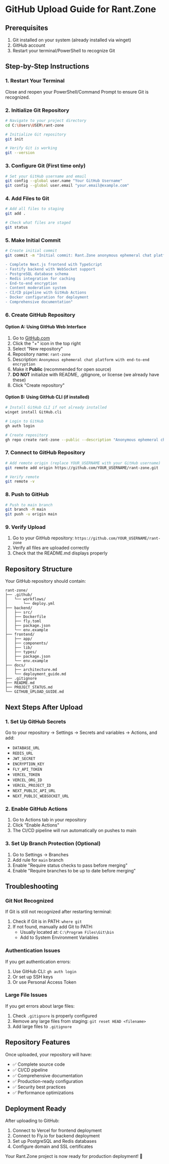 # GitHub Upload Guide for Rant.Zone

## Prerequisites
1. Git installed on your system (already installed via winget)
2. GitHub account
3. Restart your terminal/PowerShell to recognize Git

## Step-by-Step Instructions

### 1. Restart Your Terminal
Close and reopen your PowerShell/Command Prompt to ensure Git is recognized.

### 2. Initialize Git Repository
```bash
# Navigate to your project directory
cd C:\Users\USER\rant-zone

# Initialize Git repository
git init

# Verify Git is working
git --version
```

### 3. Configure Git (First time only)
```bash
# Set your GitHub username and email
git config --global user.name "Your GitHub Username"
git config --global user.email "your.email@example.com"
```

### 4. Add Files to Git
```bash
# Add all files to staging
git add .

# Check what files are staged
git status
```

### 5. Make Initial Commit
```bash
# Create initial commit
git commit -m "Initial commit: Rant.Zone anonymous ephemeral chat platform

- Complete Next.js frontend with TypeScript
- Fastify backend with WebSocket support
- PostgreSQL database schema
- Redis integration for caching
- End-to-end encryption
- Content moderation system
- CI/CD pipeline with GitHub Actions
- Docker configuration for deployment
- Comprehensive documentation"
```

### 6. Create GitHub Repository

#### Option A: Using GitHub Web Interface
1. Go to [GitHub.com](https://github.com)
2. Click the "+" icon in the top right
3. Select "New repository"
4. Repository name: `rant-zone`
5. Description: `Anonymous ephemeral chat platform with end-to-end encryption`
6. Make it **Public** (recommended for open source)
7. **DO NOT** initialize with README, .gitignore, or license (we already have these)
8. Click "Create repository"

#### Option B: Using GitHub CLI (if installed)
```bash
# Install GitHub CLI if not already installed
winget install GitHub.cli

# Login to GitHub
gh auth login

# Create repository
gh repo create rant-zone --public --description "Anonymous ephemeral chat platform with end-to-end encryption" --source=. --remote=origin --push
```

### 7. Connect to GitHub Repository
```bash
# Add remote origin (replace YOUR_USERNAME with your GitHub username)
git remote add origin https://github.com/YOUR_USERNAME/rant-zone.git

# Verify remote
git remote -v
```

### 8. Push to GitHub
```bash
# Push to main branch
git branch -M main
git push -u origin main
```

### 9. Verify Upload
1. Go to your GitHub repository: `https://github.com/YOUR_USERNAME/rant-zone`
2. Verify all files are uploaded correctly
3. Check that the README.md displays properly

## Repository Structure
Your GitHub repository should contain:
```
rant-zone/
├── .github/
│   └── workflows/
│       └── deploy.yml
├── backend/
│   ├── src/
│   ├── Dockerfile
│   ├── fly.toml
│   ├── package.json
│   └── env.example
├── frontend/
│   ├── app/
│   ├── components/
│   ├── lib/
│   ├── types/
│   ├── package.json
│   └── env.example
├── docs/
│   ├── architecture.md
│   └── deployment_guide.md
├── .gitignore
├── README.md
├── PROJECT_STATUS.md
└── GITHUB_UPLOAD_GUIDE.md
```

## Next Steps After Upload

### 1. Set Up GitHub Secrets
Go to your repository → Settings → Secrets and variables → Actions, and add:
- `DATABASE_URL`
- `REDIS_URL`
- `JWT_SECRET`
- `ENCRYPTION_KEY`
- `FLY_API_TOKEN`
- `VERCEL_TOKEN`
- `VERCEL_ORG_ID`
- `VERCEL_PROJECT_ID`
- `NEXT_PUBLIC_API_URL`
- `NEXT_PUBLIC_WEBSOCKET_URL`

### 2. Enable GitHub Actions
1. Go to Actions tab in your repository
2. Click "Enable Actions"
3. The CI/CD pipeline will run automatically on pushes to main

### 3. Set Up Branch Protection (Optional)
1. Go to Settings → Branches
2. Add rule for `main` branch
3. Enable "Require status checks to pass before merging"
4. Enable "Require branches to be up to date before merging"

## Troubleshooting

### Git Not Recognized
If Git is still not recognized after restarting terminal:
1. Check if Git is in PATH: `where git`
2. If not found, manually add Git to PATH:
   - Usually located at: `C:\Program Files\Git\bin`
   - Add to System Environment Variables

### Authentication Issues
If you get authentication errors:
1. Use GitHub CLI: `gh auth login`
2. Or set up SSH keys
3. Or use Personal Access Token

### Large File Issues
If you get errors about large files:
1. Check `.gitignore` is properly configured
2. Remove any large files from staging: `git reset HEAD <filename>`
3. Add large files to `.gitignore`

## Repository Features
Once uploaded, your repository will have:
- ✅ Complete source code
- ✅ CI/CD pipeline
- ✅ Comprehensive documentation
- ✅ Production-ready configuration
- ✅ Security best practices
- ✅ Performance optimizations

## Deployment Ready
After uploading to GitHub:
1. Connect to Vercel for frontend deployment
2. Connect to Fly.io for backend deployment
3. Set up PostgreSQL and Redis databases
4. Configure domain and SSL certificates

Your Rant.Zone project is now ready for production deployment! 🚀 